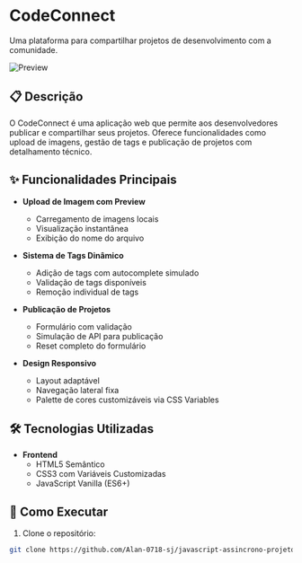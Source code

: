 # CodeConnect

Uma plataforma para compartilhar projetos de desenvolvimento com a comunidade.

![Preview](./img/imagem1.png)

## 📋 Descrição

O CodeConnect é uma aplicação web que permite aos desenvolvedores publicar e compartilhar seus projetos. Oferece funcionalidades como upload de imagens, gestão de tags e publicação de projetos com detalhamento técnico.

## ✨ Funcionalidades Principais

- **Upload de Imagem com Preview**
  - Carregamento de imagens locais
  - Visualização instantânea
  - Exibição do nome do arquivo

- **Sistema de Tags Dinâmico**
  - Adição de tags com autocomplete simulado
  - Validação de tags disponíveis
  - Remoção individual de tags

- **Publicação de Projetos**
  - Formulário com validação
  - Simulação de API para publicação
  - Reset completo do formulário

- **Design Responsivo**
  - Layout adaptável
  - Navegação lateral fixa
  - Palette de cores customizáveis via CSS Variables

## 🛠 Tecnologias Utilizadas

- **Frontend**
  - HTML5 Semântico
  - CSS3 com Variáveis Customizadas
  - JavaScript Vanilla (ES6+)

## 🚀 Como Executar

1. Clone o repositório:
```bash
git clone https://github.com/Alan-0718-sj/javascript-assincrono-projeto-base/tree/main 👨🏾‍💻

